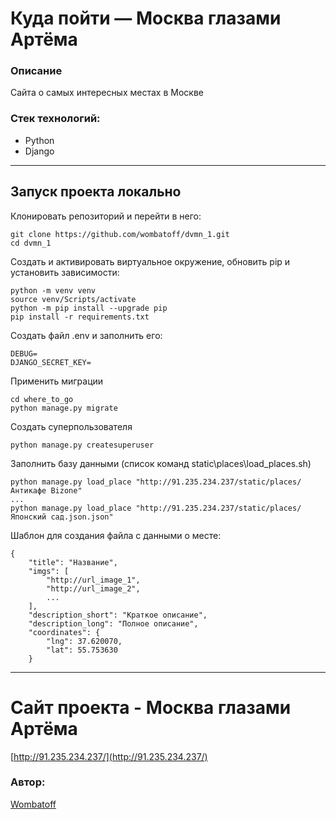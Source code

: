 
# Куда пойти — Москва глазами Артёма
### Описание
Сайта о самых интересных местах в Москве

### Стек технологий:
- Python
- Django
---


## Запуск проекта локально
Клонировать репозиторий и перейти в него:
```
git clone https://github.com/wombatoff/dvmn_1.git
cd dvmn_1
```

Создать и активировать виртуальное окружение, обновить pip и установить зависимости:
```
python -m venv venv
source venv/Scripts/activate
python -m pip install --upgrade pip
pip install -r requirements.txt
```

Создать файл .env и заполнить его:
```
DEBUG=
DJANGO_SECRET_KEY=
```

Применить миграции
```
cd where_to_go
python manage.py migrate
```

Создать суперпользователя
```
python manage.py createsuperuser
```

Заполнить базу данными (список команд static\places\load_places.sh)
```
python manage.py load_place "http://91.235.234.237/static/places/Антикафе Bizone"
...
python manage.py load_place "http://91.235.234.237/static/places/Японский сад.json.json"
```
Шаблон для создания файла с данными о месте:
```
{
    "title": "Название",
    "imgs": [
        "http://url_image_1",
        "http://url_image_2",
        ...
    ],
    "description_short": "Краткое описание",
    "description_long": "Полное описание",
    "coordinates": {
        "lng": 37.620070,
        "lat": 55.753630
    }
```
---
# Сайт проекта - Москва глазами Артёма

[http://91.235.234.237/](http://91.235.234.237/)


    


### Автор:

[Wombatoff](https://github.com/wombatoff/)